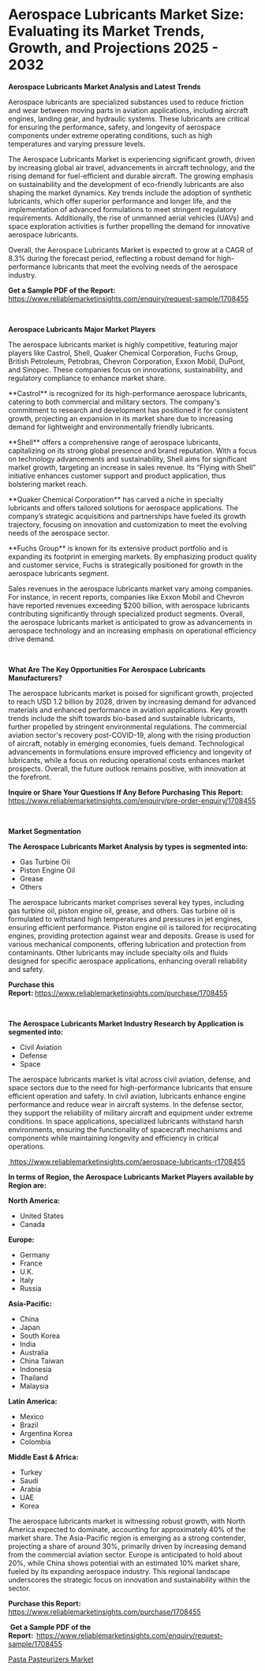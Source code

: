 <p><h1>Aerospace Lubricants Market Size: Evaluating its Market Trends, Growth, and Projections 2025 - 2032</h1></p><p><strong>Aerospace Lubricants Market Analysis and Latest Trends</strong></p>
<p><p>Aerospace lubricants are specialized substances used to reduce friction and wear between moving parts in aviation applications, including aircraft engines, landing gear, and hydraulic systems. These lubricants are critical for ensuring the performance, safety, and longevity of aerospace components under extreme operating conditions, such as high temperatures and varying pressure levels.</p><p>The Aerospace Lubricants Market is experiencing significant growth, driven by increasing global air travel, advancements in aircraft technology, and the rising demand for fuel-efficient and durable aircraft. The growing emphasis on sustainability and the development of eco-friendly lubricants are also shaping the market dynamics. Key trends include the adoption of synthetic lubricants, which offer superior performance and longer life, and the implementation of advanced formulations to meet stringent regulatory requirements. Additionally, the rise of unmanned aerial vehicles (UAVs) and space exploration activities is further propelling the demand for innovative aerospace lubricants.</p><p>Overall, the Aerospace Lubricants Market is expected to grow at a CAGR of 8.3% during the forecast period, reflecting a robust demand for high-performance lubricants that meet the evolving needs of the aerospace industry.</p></p>
<p><strong>Get a Sample PDF of the Report:&nbsp;</strong> <a href="https://www.reliablemarketinsights.com/enquiry/request-sample/1708455?utm_campaign=1938&utm_medium=2&utm_source=Github&utm_content=ia&utm_term=10012025&utm_id=aerospace-lubricants">https://www.reliablemarketinsights.com/enquiry/request-sample/1708455</a></p>
<p>&nbsp;</p>
<p><strong>Aerospace Lubricants Major Market Players</strong></p>
<p><p>The aerospace lubricants market is highly competitive, featuring major players like Castrol, Shell, Quaker Chemical Corporation, Fuchs Group, British Petroleum, Petrobras, Chevron Corporation, Exxon Mobil, DuPont, and Sinopec. These companies focus on innovations, sustainability, and regulatory compliance to enhance market share.</p><p>**Castrol** is recognized for its high-performance aerospace lubricants, catering to both commercial and military sectors. The company's commitment to research and development has positioned it for consistent growth, projecting an expansion in its market share due to increasing demand for lightweight and environmentally friendly lubricants.</p><p>**Shell** offers a comprehensive range of aerospace lubricants, capitalizing on its strong global presence and brand reputation. With a focus on technology advancements and sustainability, Shell aims for significant market growth, targeting an increase in sales revenue. Its “Flying with Shell” initiative enhances customer support and product application, thus bolstering market reach.</p><p>**Quaker Chemical Corporation** has carved a niche in specialty lubricants and offers tailored solutions for aerospace applications. The company’s strategic acquisitions and partnerships have fueled its growth trajectory, focusing on innovation and customization to meet the evolving needs of the aerospace sector.</p><p>**Fuchs Group** is known for its extensive product portfolio and is expanding its footprint in emerging markets. By emphasizing product quality and customer service, Fuchs is strategically positioned for growth in the aerospace lubricants segment.</p><p>Sales revenues in the aerospace lubricants market vary among companies. For instance, in recent reports, companies like Exxon Mobil and Chevron have reported revenues exceeding $200 billion, with aerospace lubricants contributing significantly through specialized product segments. Overall, the aerospace lubricants market is anticipated to grow as advancements in aerospace technology and an increasing emphasis on operational efficiency drive demand.</p></p>
<p>&nbsp;</p>
<p><strong>What Are The Key Opportunities For Aerospace Lubricants Manufacturers?</strong></p>
<p><p>The aerospace lubricants market is poised for significant growth, projected to reach USD 1.2 billion by 2028, driven by increasing demand for advanced materials and enhanced performance in aviation applications. Key growth trends include the shift towards bio-based and sustainable lubricants, further propelled by stringent environmental regulations. The commercial aviation sector's recovery post-COVID-19, along with the rising production of aircraft, notably in emerging economies, fuels demand. Technological advancements in formulations ensure improved efficiency and longevity of lubricants, while a focus on reducing operational costs enhances market prospects. Overall, the future outlook remains positive, with innovation at the forefront.</p></p>
<p><strong>Inquire or Share Your Questions If Any Before Purchasing This Report:</strong> <a href="https://www.reliablemarketinsights.com/enquiry/pre-order-enquiry/1708455?utm_campaign=1938&utm_medium=2&utm_source=Github&utm_content=ia&utm_term=10012025&utm_id=aerospace-lubricants">https://www.reliablemarketinsights.com/enquiry/pre-order-enquiry/1708455</a></p>
<p>&nbsp;</p>
<p><strong>Market Segmentation</strong></p>
<p><strong>The Aerospace Lubricants Market Analysis by types is segmented into:</strong></p>
<p><ul><li>Gas Turbine Oil</li><li>Piston Engine Oil</li><li>Grease</li><li>Others</li></ul></p>
<p><p>The aerospace lubricants market comprises several key types, including gas turbine oil, piston engine oil, grease, and others. Gas turbine oil is formulated to withstand high temperatures and pressures in jet engines, ensuring efficient performance. Piston engine oil is tailored for reciprocating engines, providing protection against wear and deposits. Grease is used for various mechanical components, offering lubrication and protection from contaminants. Other lubricants may include specialty oils and fluids designed for specific aerospace applications, enhancing overall reliability and safety.</p></p>
<p><strong>Purchase this Report:&nbsp;</strong><a href="https://www.reliablemarketinsights.com/purchase/1708455?utm_campaign=1938&utm_medium=2&utm_source=Github&utm_content=ia&utm_term=10012025&utm_id=aerospace-lubricants">https://www.reliablemarketinsights.com/purchase/1708455</a></p>
<p>&nbsp;</p>
<p><strong>The Aerospace Lubricants Market Industry Research by Application is segmented into:</strong></p>
<p><ul><li>Civil Aviation</li><li>Defense</li><li>Space</li></ul></p>
<p><p>The aerospace lubricants market is vital across civil aviation, defense, and space sectors due to the need for high-performance lubricants that ensure efficient operation and safety. In civil aviation, lubricants enhance engine performance and reduce wear in aircraft systems. In the defense sector, they support the reliability of military aircraft and equipment under extreme conditions. In space applications, specialized lubricants withstand harsh environments, ensuring the functionality of spacecraft mechanisms and components while maintaining longevity and efficiency in critical operations.</p></p>
<p><a href="https://www.reliablemarketinsights.com/aerospace-lubricants-r1708455?utm_campaign=1938&utm_medium=2&utm_source=Github&utm_content=ia&utm_term=10012025&utm_id=aerospace-lubricants">&nbsp;https://www.reliablemarketinsights.com/aerospace-lubricants-r1708455</a></p>
<p><strong>In terms of Region, the Aerospace Lubricants Market Players available by Region are:</strong></p>
<p>
    <p> <strong> North America: </strong>
        <ul>
            <li>United States</li>
            <li>Canada</li>
        </ul>
        </p> 
    <p> <strong> Europe: </strong>
        <ul>
            <li>Germany</li>
            <li>France</li>
            <li>U.K.</li>
            <li>Italy</li>
            <li>Russia</li>
        </ul>
        </p> 
    <p> <strong> Asia-Pacific: </strong>
        <ul>
            <li>China</li>
            <li>Japan</li>
            <li>South Korea</li>
            <li>India</li>
            <li>Australia</li>
            <li>China Taiwan</li>
            <li>Indonesia</li>
            <li>Thailand</li>
            <li>Malaysia</li>
        </ul>
        </p> 
    <p> <strong> Latin America: </strong>
        <ul>
            <li>Mexico</li>
            <li>Brazil</li>
            <li>Argentina Korea</li>
            <li>Colombia</li>
        </ul>
        </p> 
    <p> <strong> Middle East & Africa: </strong>
        <ul>
            <li>Turkey</li>
            <li>Saudi</li>
            <li>Arabia</li>
            <li>UAE</li>
            <li>Korea</li>
        </ul>
    </p>
    </p>
<p><p>The aerospace lubricants market is witnessing robust growth, with North America expected to dominate, accounting for approximately 40% of the market share. The Asia-Pacific region is emerging as a strong contender, projecting a share of around 30%, primarily driven by increasing demand from the commercial aviation sector. Europe is anticipated to hold about 20%, while China shows potential with an estimated 10% market share, fueled by its expanding aerospace industry. This regional landscape underscores the strategic focus on innovation and sustainability within the sector.</p></p>
<p><strong>Purchase this Report: </strong><a href="https://www.reliablemarketinsights.com/purchase/1708455?utm_campaign=1938&utm_medium=2&utm_source=Github&utm_content=ia&utm_term=10012025&utm_id=aerospace-lubricants">https://www.reliablemarketinsights.com/purchase/1708455</a></p>
<p>&nbsp;<strong>Get a Sample PDF of the Report:&nbsp;&nbsp;</strong><a href="https://www.reliablemarketinsights.com/enquiry/request-sample/1708455?utm_campaign=1938&utm_medium=2&utm_source=Github&utm_content=ia&utm_term=10012025&utm_id=aerospace-lubricants">https://www.reliablemarketinsights.com/enquiry/request-sample/1708455</a></p>
<p><strong></strong></p>
<p><p><a href="https://github.com/provorikovar/Market-Research-Report-List-6/blob/main/pasta-pasteurizers-market.md?utm_campaign=1938&utm_medium=2&utm_source=Github&utm_content=ia&utm_term=10012025&utm_id=aerospace-lubricants">Pasta Pasteurizers Market</a></p></p>